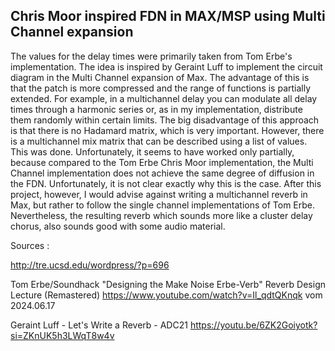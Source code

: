 ## Chris Moor inspired FDN in MAX/MSP using Multi Channel expansion

The values for the delay times were primarily taken from Tom Erbe's implementation. 
The idea is inspired by Geraint Luff to implement the circuit diagram in the Multi Channel expansion of Max.
The advantage of this is that the patch is more compressed and the range of functions is partially extended.
For example, in a multichannel delay you can modulate all delay times through a harmonic series or, as in my implementation, distribute them randomly within certain limits. 
The big disadvantage of this approach is that there is no Hadamard matrix, which is very important. 
However, there is a multichannel mix matrix that can be described using a list of values. 
This was done. Unfortunately, it seems to have worked only partially, 
because compared to the Tom Erbe Chris Moor implementation, the Multi Channel implementation does not achieve the same degree of diffusion in the FDN. 
Unfortunately, it is not clear exactly why this is the case. 
After this project, however, I would advise against writing a multichannel reverb in Max, 
but rather to follow the single channel implementations of Tom Erbe. Nevertheless, the resulting reverb
which sounds more like a cluster delay chorus, also sounds good with some audio material. 


Sources : 

http://tre.ucsd.edu/wordpress/?p=696


Tom Erbe/Soundhack "Designing the Make Noise Erbe-Verb" Reverb Design Lecture (Remastered) 
https://www.youtube.com/watch?v=Il_qdtQKnqk vom 2024.06.17


Geraint Luff - Let's Write a Reverb - ADC21 https://youtu.be/6ZK2Goiyotk?si=ZKnUK5h3LWqT8w4v 
